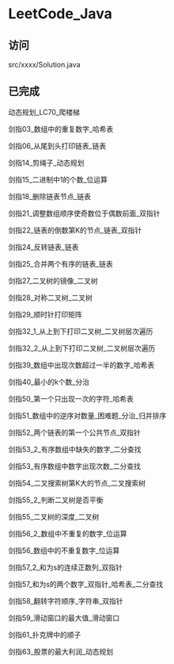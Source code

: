 # LeetCode_Java

## 访问
src/xxxx/Solution.java

## 已完成

动态规划_LC70_爬楼梯

剑指03_数组中的重复数字_哈希表

剑指06_从尾到头打印链表_链表

剑指14_剪绳子_动态规划

剑指15_二进制中1的个数_位运算

剑指18_删除链表节点_链表

剑指21_调整数组顺序使奇数位于偶数前面_双指针

剑指22_链表的倒数第K的节点_链表_双指针

剑指24_反转链表_链表

剑指25_合并两个有序的链表_链表

剑指27_二叉树的镜像_二叉树

剑指28_对称二叉树_二叉树

剑指29_顺时针打印矩阵

剑指32_1_从上到下打印二叉树_二叉树层次遍历

剑指32_2_从上到下打印二叉树_二叉树层次遍历

剑指39_数组中出现次数超过一半的数字_哈希表

剑指40_最小的k个数_分治

剑指50_第一个只出现一次的字符_哈希表

剑指51_数组中的逆序对数量_困难题_分治_归并排序

剑指52_两个链表的第一个公共节点_双指针

剑指53_2_有序数组中缺失的数字_二分查找

剑指53_有序数组中数字出现次数_二分查找

剑指54_二叉搜索树第K大的节点_二叉搜索树

剑指55_2_判断二叉树是否平衡

剑指55_二叉树的深度_二叉树

剑指56_2_数组中不重复的数字_位运算

剑指56_数组中的不重复数字_位运算

剑指57_2_和为s的连续正数列_双指针

剑指57_和为s的两个数字_双指针_哈希表_二分查找

剑指58_翻转字符顺序_字符串_双指针

剑指59_滑动窗口的最大值_滑动窗口

剑指61_扑克牌中的顺子

剑指63_股票的最大利润_动态规划
